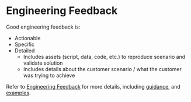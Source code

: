 # Engineering Feedback

Good engineering feedback is:

- Actionable
- Specific
- Detailed
  - Includes assets (script, data, code, etc.) to reproduce scenario and validate solution
  - Includes details about the customer scenario / what the customer was trying to achieve

Refer to [Engineering Feedback](../../engineering_feedback/engineering_feedback.md) for more details, including [guidance](../../engineering_feedback/feedback_guidance.md), and [examples](../../engineering_feedback/feedback_examples.md).
